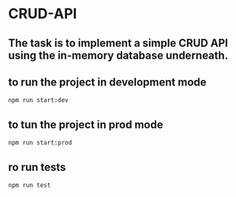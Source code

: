 # CRUD-API

## The task is to implement a simple CRUD API using the in-memory database underneath.

## to run the project in development mode
```npm run start:dev```
## to tun the project in prod mode
``` npm run start:prod ```
## ro run tests
``` npm run test ```

